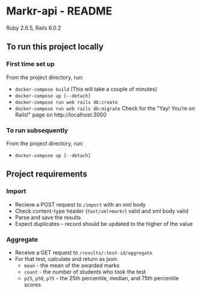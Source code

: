 # Markr-api - README
Ruby 2.6.5, Rails 6.0.2

## To run this project locally
### First time set up
From the project directory, run:
- `docker-compose build` (This will take a couple of minutes)
- `docker-compose up [--detach]`
- `docker-compose run web rails db:create`
- `docker-compose run web rails db:migrate`
Check for the "Yay! You’re on Rails!" page on http://localhost:3000

### To run subsequently
From the project directory, run:
- `docker-compose up [--detach]`

## Project requirements
### Import
- Recieve a POST request to `/import` with an xml body
- Check content-type header (`text/xml+markr`) valid and xml body valid
- Parse and save the results
- Expect duplicates - record should be updated to the higher of the value

### Aggregate
- Receive a GET request to `/results/:test-id/aggregate`
- For that test, calculate and return as json:
  - `mean` - the mean of the awarded marks
  - `count` - the number of students who took the test
  - `p25`, `p50`, `p75` - the 25th percentile, median, and 75th percentile scores
